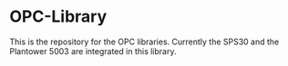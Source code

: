 # OPC-Library
This is the repository for the OPC libraries. Currently the SPS30 and the Plantower 5003 are integrated in this library.
